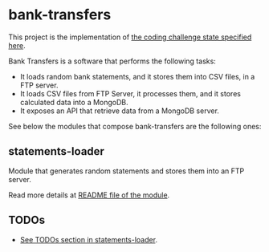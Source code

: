 # bank-transfers
This project is the implementation of [the coding challenge state specified here](specification.md).

Bank Transfers is a software that performs the following tasks:
* It loads random bank statements, and it stores them into CSV files, in a FTP server.
* It loads CSV files from FTP Server, it processes them, and it stores calculated data into a MongoDB.
* It exposes an API that retrieve data from a MongoDB server.  
 
See below the modules that compose bank-transfers are the following ones:

## statements-loader
Module that generates random statements and stores them into an FTP server.

Read more details at [README file of the module](statements-loader/README.md).

## TODOs
* [See TODOs section in statements-loader](statements-loader/README.md).
